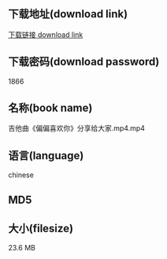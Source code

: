 ## 下载地址(download link)
[下载链接 download link](https://tutu365.netlify.app/?s=%E5%90%89%E4%BB%96%E6%9B%B2%E3%80%8A%E5%81%8F%E5%81%8F%E5%96%9C%E6%AC%A2%E4%BD%A0%E3%80%8B%E5%88%86%E4%BA%AB%E7%BB%99%E5%A4%A7%E5%AE%B6.mp4)

## 下载密码(download password)
1866

## 名称(book name)
吉他曲《偏偏喜欢你》分享给大家.mp4.mp4

## 语言(language)
chinese

## MD5


## 大小(filesize)
23.6 MB
